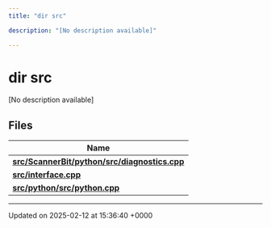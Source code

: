```yaml
---
title: "dir src"

description: "[No description available]"

---
```


# dir src

[No description available]

## Files

| Name           |
| -------------- |
| **[src/ScannerBit/python/src/diagnostics.cpp](/documentation/code/files/scannerbit_2python_2src_2diagnostics_8cpp/#file-src-scannerbit-python-src-diagnostics-cpp)**  |
| **[src/interface.cpp](/documentation/code/files/interface_8cpp/#file-src-interface-cpp)**  |
| **[src/python/src/python.cpp](/documentation/code/files/python_2src_2python_8cpp/#file-src-python-src-python-cpp)**  |






-------------------------------

Updated on 2025-02-12 at 15:36:40 +0000
